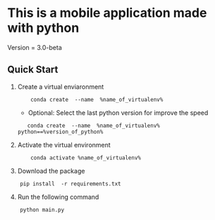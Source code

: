 # This is a mobile application made with python

Version =  3.0-beta

## Quick Start

1. Create a virtual enviaronment

    ```conda
        conda create  --name  %name_of_virtualenv%  
    ```
    - Optional:
    Select the last python version for improve the speed  

     ```conda
        conda create  --name  %name_of_virtualenv%  python==%version_of_python%
    ```
2. Activate the virtual environment

    ```conda
        conda activate %name_of_virtualenv%
    ```
3. Download the package

```shell
    pip install  -r requirements.txt
```

4. Run the following command

```bash
    python main.py
```